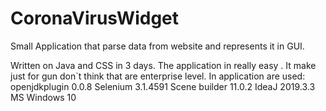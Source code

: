 # CoronaVirusWidget
Small Application that parse data from website and represents it in GUI. 

Written on Java and CSS in 3 days. 
The application in really easy . It make just for gun don`t think that are enterprise level.
In application are used: 
openjdkplugin 0.0.8
Selenium 3.1.4591
Scene builder 11.0.2
IdeaJ 2019.3.3
MS Windows 10


